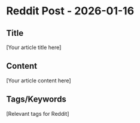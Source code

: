 # Reddit Post - 2026-01-16

## Title
[Your article title here]

## Content
[Your article content here]

## Tags/Keywords
[Relevant tags for Reddit]
